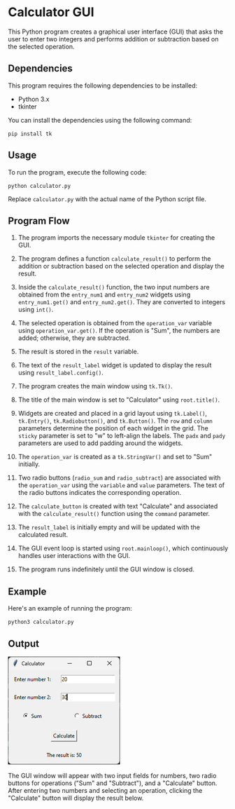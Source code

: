 # Calculator GUI

This Python program creates a graphical user interface (GUI) that asks the user to enter two integers and performs addition or subtraction based on the selected operation.

## Dependencies

This program requires the following dependencies to be installed:

- Python 3.x
- tkinter

You can install the dependencies using the following command:

```shell
pip install tk
```

## Usage

To run the program, execute the following code:

```shell
python calculator.py
```

Replace `calculator.py` with the actual name of the Python script file.

## Program Flow

1. The program imports the necessary module `tkinter` for creating the GUI.

2. The program defines a function `calculate_result()` to perform the addition or subtraction based on the selected operation and display the result.

3. Inside the `calculate_result()` function, the two input numbers are obtained from the `entry_num1` and `entry_num2` widgets using `entry_num1.get()` and `entry_num2.get()`. They are converted to integers using `int()`.

4. The selected operation is obtained from the `operation_var` variable using `operation_var.get()`. If the operation is "Sum", the numbers are added; otherwise, they are subtracted.

5. The result is stored in the `result` variable.

6. The text of the `result_label` widget is updated to display the result using `result_label.config()`.

7. The program creates the main window using `tk.Tk()`.

8. The title of the main window is set to "Calculator" using `root.title()`.

9. Widgets are created and placed in a grid layout using `tk.Label()`, `tk.Entry()`, `tk.Radiobutton()`, and `tk.Button()`. The `row` and `column` parameters determine the position of each widget in the grid. The `sticky` parameter is set to "w" to left-align the labels. The `padx` and `pady` parameters are used to add padding around the widgets.

10. The `operation_var` is created as a `tk.StringVar()` and set to "Sum" initially.

11. Two radio buttons (`radio_sum` and `radio_subtract`) are associated with the `operation_var` using the `variable` and `value` parameters. The text of the radio buttons indicates the corresponding operation.

12. The `calculate_button` is created with text "Calculate" and associated with the `calculate_result()` function using the `command` parameter.

13. The `result_label` is initially empty and will be updated with the calculated result.

14. The GUI event loop is started using `root.mainloop()`, which continuously handles user interactions with the GUI.

15. The program runs indefinitely until the GUI window is closed.

## Example

Here's an example of running the program:

```shell
python3 calculator.py
```

## Output

![Output Image](output.png)

The GUI window will appear with two input fields for numbers, two radio buttons for operations ("Sum" and "Subtract"), and a "Calculate" button. After entering two numbers and selecting an operation, clicking the "Calculate" button will display the result below.